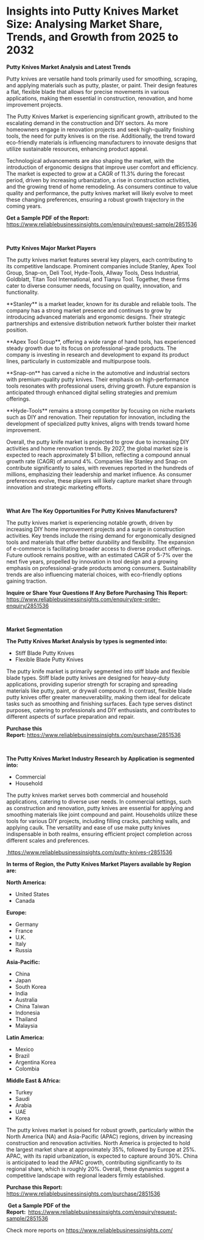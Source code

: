 <p><h1>Insights into Putty Knives Market Size: Analysing Market Share, Trends, and Growth from 2025 to 2032</h1></p><p><strong>Putty Knives Market Analysis and Latest Trends</strong></p>
<p><p>Putty knives are versatile hand tools primarily used for smoothing, scraping, and applying materials such as putty, plaster, or paint. Their design features a flat, flexible blade that allows for precise movements in various applications, making them essential in construction, renovation, and home improvement projects.</p><p>The Putty Knives Market is experiencing significant growth, attributed to the escalating demand in the construction and DIY sectors. As more homeowners engage in renovation projects and seek high-quality finishing tools, the need for putty knives is on the rise. Additionally, the trend toward eco-friendly materials is influencing manufacturers to innovate designs that utilize sustainable resources, enhancing product appeal.</p><p>Technological advancements are also shaping the market, with the introduction of ergonomic designs that improve user comfort and efficiency. The market is expected to grow at a CAGR of 11.3% during the forecast period, driven by increasing urbanization, a rise in construction activities, and the growing trend of home remodeling. As consumers continue to value quality and performance, the putty knives market will likely evolve to meet these changing preferences, ensuring a robust growth trajectory in the coming years.</p></p>
<p><strong>Get a Sample PDF of the Report:&nbsp;</strong> <a href="https://www.reliablebusinessinsights.com/enquiry/request-sample/2851536?utm_campaign=3030&utm_medium=2&utm_source=Github&utm_content=ia&utm_term=11032025&utm_id=putty-knives">https://www.reliablebusinessinsights.com/enquiry/request-sample/2851536</a></p>
<p>&nbsp;</p>
<p><strong>Putty Knives Major Market Players</strong></p>
<p><p>The putty knives market features several key players, each contributing to its competitive landscape. Prominent companies include Stanley, Apex Tool Group, Snap-on, Deli Tool, Hyde-Tools, Allway Tools, Dess Industrial, Goldblatt, Titan Tool International, and Tianyu Tool. Together, these firms cater to diverse consumer needs, focusing on quality, innovation, and functionality.</p><p>**Stanley** is a market leader, known for its durable and reliable tools. The company has a strong market presence and continues to grow by introducing advanced materials and ergonomic designs. Their strategic partnerships and extensive distribution network further bolster their market position.</p><p>**Apex Tool Group**, offering a wide range of hand tools, has experienced steady growth due to its focus on professional-grade products. The company is investing in research and development to expand its product lines, particularly in customizable and multipurpose tools.</p><p>**Snap-on** has carved a niche in the automotive and industrial sectors with premium-quality putty knives. Their emphasis on high-performance tools resonates with professional users, driving growth. Future expansion is anticipated through enhanced digital selling strategies and premium offerings.</p><p>**Hyde-Tools** remains a strong competitor by focusing on niche markets such as DIY and renovation. Their reputation for innovation, including the development of specialized putty knives, aligns with trends toward home improvement.</p><p>Overall, the putty knife market is projected to grow due to increasing DIY activities and home renovation trends. By 2027, the global market size is expected to reach approximately $1 billion, reflecting a compound annual growth rate (CAGR) of around 4%. Companies like Stanley and Snap-on contribute significantly to sales, with revenues reported in the hundreds of millions, emphasizing their leadership and market influence. As consumer preferences evolve, these players will likely capture market share through innovation and strategic marketing efforts.</p></p>
<p>&nbsp;</p>
<p><strong>What Are The Key Opportunities For Putty Knives Manufacturers?</strong></p>
<p><p>The putty knives market is experiencing notable growth, driven by increasing DIY home improvement projects and a surge in construction activities. Key trends include the rising demand for ergonomically designed tools and materials that offer better durability and flexibility. The expansion of e-commerce is facilitating broader access to diverse product offerings. Future outlook remains positive, with an estimated CAGR of 5-7% over the next five years, propelled by innovation in tool design and a growing emphasis on professional-grade products among consumers. Sustainability trends are also influencing material choices, with eco-friendly options gaining traction.</p></p>
<p><strong>Inquire or Share Your Questions If Any Before Purchasing This Report:</strong> <a href="https://www.reliablebusinessinsights.com/enquiry/pre-order-enquiry/2851536?utm_campaign=3030&utm_medium=2&utm_source=Github&utm_content=ia&utm_term=11032025&utm_id=putty-knives">https://www.reliablebusinessinsights.com/enquiry/pre-order-enquiry/2851536</a></p>
<p>&nbsp;</p>
<p><strong>Market Segmentation</strong></p>
<p><strong>The Putty Knives Market Analysis by types is segmented into:</strong></p>
<p><ul><li>Stiff Blade Putty Knives</li><li>Flexible Blade Putty Knives</li></ul></p>
<p><p>The putty knife market is primarily segmented into stiff blade and flexible blade types. Stiff blade putty knives are designed for heavy-duty applications, providing superior strength for scraping and spreading materials like putty, paint, or drywall compound. In contrast, flexible blade putty knives offer greater maneuverability, making them ideal for delicate tasks such as smoothing and finishing surfaces. Each type serves distinct purposes, catering to professionals and DIY enthusiasts, and contributes to different aspects of surface preparation and repair.</p></p>
<p><strong>Purchase this Report:&nbsp;</strong><a href="https://www.reliablebusinessinsights.com/purchase/2851536?utm_campaign=3030&utm_medium=2&utm_source=Github&utm_content=ia&utm_term=11032025&utm_id=putty-knives">https://www.reliablebusinessinsights.com/purchase/2851536</a></p>
<p>&nbsp;</p>
<p><strong>The Putty Knives Market Industry Research by Application is segmented into:</strong></p>
<p><ul><li>Commercial</li><li>Household</li></ul></p>
<p><p>The putty knives market serves both commercial and household applications, catering to diverse user needs. In commercial settings, such as construction and renovation, putty knives are essential for applying and smoothing materials like joint compound and paint. Households utilize these tools for various DIY projects, including filling cracks, patching walls, and applying caulk. The versatility and ease of use make putty knives indispensable in both realms, ensuring efficient project completion across different scales and preferences.</p></p>
<p><a href="https://www.reliablebusinessinsights.com/putty-knives-r2851536?utm_campaign=3030&utm_medium=2&utm_source=Github&utm_content=ia&utm_term=11032025&utm_id=putty-knives">&nbsp;https://www.reliablebusinessinsights.com/putty-knives-r2851536</a></p>
<p><strong>In terms of Region, the Putty Knives Market Players available by Region are:</strong></p>
<p>
    <p> <strong> North America: </strong>
        <ul>
            <li>United States</li>
            <li>Canada</li>
        </ul>
        </p> 
    <p> <strong> Europe: </strong>
        <ul>
            <li>Germany</li>
            <li>France</li>
            <li>U.K.</li>
            <li>Italy</li>
            <li>Russia</li>
        </ul>
        </p> 
    <p> <strong> Asia-Pacific: </strong>
        <ul>
            <li>China</li>
            <li>Japan</li>
            <li>South Korea</li>
            <li>India</li>
            <li>Australia</li>
            <li>China Taiwan</li>
            <li>Indonesia</li>
            <li>Thailand</li>
            <li>Malaysia</li>
        </ul>
        </p> 
    <p> <strong> Latin America: </strong>
        <ul>
            <li>Mexico</li>
            <li>Brazil</li>
            <li>Argentina Korea</li>
            <li>Colombia</li>
        </ul>
        </p> 
    <p> <strong> Middle East & Africa: </strong>
        <ul>
            <li>Turkey</li>
            <li>Saudi</li>
            <li>Arabia</li>
            <li>UAE</li>
            <li>Korea</li>
        </ul>
    </p>
    </p>
<p><p>The putty knives market is poised for robust growth, particularly within the North America (NA) and Asia-Pacific (APAC) regions, driven by increasing construction and renovation activities. North America is projected to hold the largest market share at approximately 35%, followed by Europe at 25%. APAC, with its rapid urbanization, is expected to capture around 30%. China is anticipated to lead the APAC growth, contributing significantly to its regional share, which is roughly 20%. Overall, these dynamics suggest a competitive landscape with regional leaders firmly established.</p></p>
<p><strong>Purchase this Report: </strong><a href="https://www.reliablebusinessinsights.com/purchase/2851536?utm_campaign=3030&utm_medium=2&utm_source=Github&utm_content=ia&utm_term=11032025&utm_id=putty-knives">https://www.reliablebusinessinsights.com/purchase/2851536</a></p>
<p>&nbsp;<strong>Get a Sample PDF of the Report:&nbsp;&nbsp;</strong><a href="https://www.reliablebusinessinsights.com/enquiry/request-sample/2851536?utm_campaign=3030&utm_medium=2&utm_source=Github&utm_content=ia&utm_term=11032025&utm_id=putty-knives">https://www.reliablebusinessinsights.com/enquiry/request-sample/2851536</a></p>
<p><strong></strong></p>
<p>Check more reports on <a href="https://www.reliablebusinessinsights.com/?utm_campaign=3030&utm_medium=2&utm_source=Github&utm_content=ia&utm_term=11032025&utm_id=putty-knives">https://www.reliablebusinessinsights.com/</a></p>